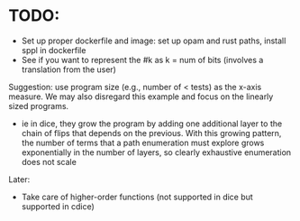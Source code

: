 # TODO: 
- Set up proper dockerfile and image: set up opam and rust paths, install sppl in dockerfile
- See if you want to represent the #k as k = num of bits (involves a translation from the user)

Suggestion: use program size (e.g., number of < tests) as the x-axis measure. We may also disregard this example and focus on the linearly sized programs.
- ie in dice, they grow the program by adding one additional layer to the chain of flips that depends on the previous. With this growing pattern, the number of terms that a path enumeration must explore grows exponentially in the number
of layers, so clearly exhaustive enumeration does not scale

Later:
- Take care of higher-order functions (not supported in dice but supported in cdice)
